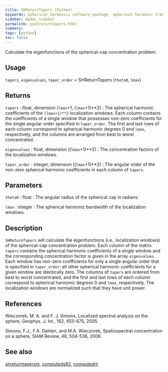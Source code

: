 ```yaml
---
title: SHReturnTapers (Python)
keywords: spherical harmonics software package, spherical harmonic transform, legendre functions, multitaper spectral analysis, fortran, Python, gravity, magnetic field
sidebar: mydoc_sidebar
permalink: pyshreturntapers.html
summary:
tags: [python]
toc: false
---
```


Calculate the eigenfunctions of the spherical-cap concentration problem.

## Usage

`tapers`, `eigenvalues`, `taper_order` = SHReturnTapers (`theta0`, `lmax`)

## Returns

`tapers` : float, dimension (`lmax`+1, (`lmax`+1)\*\*2)
:   The spherical harmonic coefficients of the `(lmax+1)**2` localization windows. Each column contains the coefficients of a single window that possesses non-zero coefficients for the single angular order specified in `taper_order`. The first and last rows of each column correspond to spherical harmonic degrees 0 and `lmax`, respectively, and the columns are arranged from best to worst concentrated.

`eigenvalues` : float, dimension ((`lmax`+1)\*\*2)
:   The concentration factors of the localization windows.

`taper_order` : integer, dimension ((`lmax`+1)\*\*2)
:   The angular order of the non-zero spherical harmonic coefficients in each column of `tapers`.

## Parameters

`theta0` : float
:   The angular radius of the spherical cap in radians.

`lmax` : integer
:   The spherical harmonic bandwidth of the localization windows.

## Description

`SHReturnTapers` will calculate the eigenfunctions (i.e., localization windows) of the spherical-cap concentration problem. Each column of the matrix `tapers` contains the spherical harmonic coefficients of a single window and the corresponding concentration factor is given in the array `eigenvalues`. Each window has non-zero coefficients for only a single angular order that is specified in `taper_order`: all other spherical harmonic coefficients for a given window are identically zero. The columns of `tapers` are ordered from best to worst concentrated, and the first and last rows of each column correspond to spherical harmonic degrees 0 and `lmax`, respectively. The localization windows are normalized such that they have unit power.

## References

Wieczorek, M. A. and F. J. Simons, Localized spectral analysis on the sphere, 
Geophys. J. Int., 162, 655-675, 2005.

Simons, F.J., F.A. Dahlen, and M.A. Wieczorek, Spatiospectral concentration on a sphere, SIAM Review, 48, 504-536, 2006.

## See also

[shreturntapersm](pyshreturntapersm.html), [computedg82](pycomputedg82.html), [computedm](pycomputedm.html)
